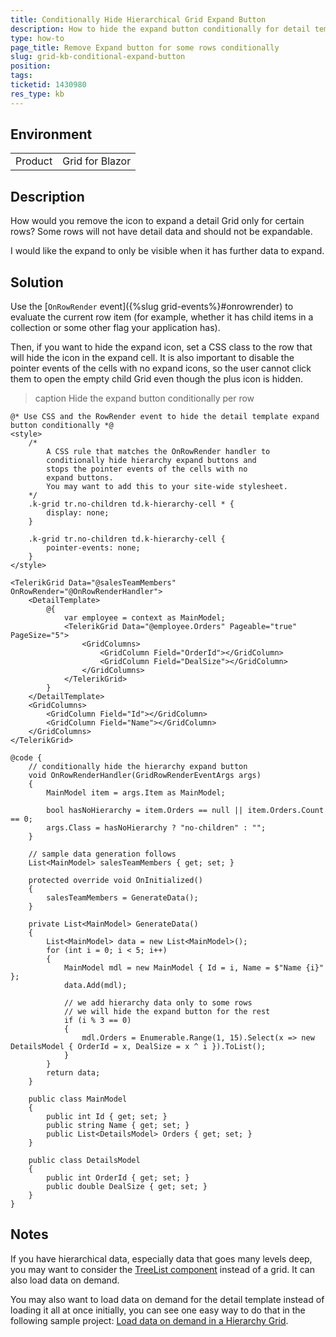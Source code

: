```yaml
---
title: Conditionally Hide Hierarchical Grid Expand Button
description: How to hide the expand button conditionally for detail template hierararchy
type: how-to
page_title: Remove Expand button for some rows conditionally
slug: grid-kb-conditional-expand-button
position: 
tags: 
ticketid: 1430980
res_type: kb
---
```


## Environment
<table>
	<tbody>
		<tr>
			<td>Product</td>
			<td>Grid for Blazor</td>
		</tr>
	</tbody>
</table>


## Description

How would you remove the icon to expand a detail Grid only for certain rows?  Some rows will not have detail data and should not be expandable.

I would like the expand to only be visible when it has further data to expand.

## Solution

Use the [`OnRowRender` event]({%slug grid-events%}#onrowrender) to evaluate the current row item (for example, whether it has child items in a collection or some other flag your application has).

Then, if you want to hide the expand icon, set a CSS class to the row that will hide the icon in the expand cell. It is also important to disable the pointer events of the cells with no expand icons, so the user cannot click them to open the empty child Grid even though the plus icon is hidden.

>caption Hide the expand button conditionally per row

````CSHTML
@* Use CSS and the RowRender event to hide the detail template expand button conditionally *@
<style>
    /* 
        A CSS rule that matches the OnRowRender handler to 
        conditionally hide hierarchy expand buttons and 
        stops the pointer events of the cells with no
        expand buttons.
        You may want to add this to your site-wide stylesheet.
    */
    .k-grid tr.no-children td.k-hierarchy-cell * {
        display: none;
    }

    .k-grid tr.no-children td.k-hierarchy-cell {
        pointer-events: none;
    }
</style>

<TelerikGrid Data="@salesTeamMembers" OnRowRender="@OnRowRenderHandler">
    <DetailTemplate>
        @{
            var employee = context as MainModel;
            <TelerikGrid Data="@employee.Orders" Pageable="true" PageSize="5">
                <GridColumns>
                    <GridColumn Field="OrderId"></GridColumn>
                    <GridColumn Field="DealSize"></GridColumn>
                </GridColumns>
            </TelerikGrid>
        }
    </DetailTemplate>
    <GridColumns>
        <GridColumn Field="Id"></GridColumn>
        <GridColumn Field="Name"></GridColumn>
    </GridColumns>
</TelerikGrid>

@code {
    // conditionally hide the hierarchy expand button
    void OnRowRenderHandler(GridRowRenderEventArgs args)
    {
        MainModel item = args.Item as MainModel;

        bool hasNoHierarchy = item.Orders == null || item.Orders.Count == 0;
        args.Class = hasNoHierarchy ? "no-children" : "";
    }

    // sample data generation follows
    List<MainModel> salesTeamMembers { get; set; }

    protected override void OnInitialized()
    {
        salesTeamMembers = GenerateData();
    }

    private List<MainModel> GenerateData()
    {
        List<MainModel> data = new List<MainModel>();
        for (int i = 0; i < 5; i++)
        {
            MainModel mdl = new MainModel { Id = i, Name = $"Name {i}" };
            data.Add(mdl);

            // we add hierarchy data only to some rows
            // we will hide the expand button for the rest
            if (i % 3 == 0)
            {
                mdl.Orders = Enumerable.Range(1, 15).Select(x => new DetailsModel { OrderId = x, DealSize = x ^ i }).ToList();
            }
        }
        return data;
    }

    public class MainModel
    {
        public int Id { get; set; }
        public string Name { get; set; }
        public List<DetailsModel> Orders { get; set; }
    }

    public class DetailsModel
    {
        public int OrderId { get; set; }
        public double DealSize { get; set; }
    }
}
````

## Notes
If you have hierarchical data, especially data that goes many levels deep, you may want to consider the <a href="https://demos.telerik.com/blazor-ui/treelist/overview" target="_blank">TreeList component</a> instead of a grid. It can also load data on demand.

You may also want to load data on demand for the detail template instead of loading it all at once initially, you can see one easy way to do that in the following sample project: <a href="https://github.com/telerik/blazor-ui/tree/master/grid/load-on-demand-hierarchy" target="_blank">Load data on demand in a Hierarchy Grid</a>.
